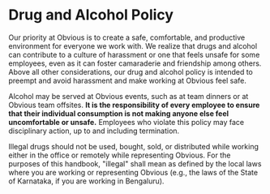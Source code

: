 # Drug and Alcohol Policy

Our priority at Obvious is to create a safe, comfortable, and productive environment for everyone we work with. We realize that drugs and alcohol can contribute to a culture of harassment or one that feels unsafe for some employees, even as it can foster camaraderie and friendship among others. Above all other considerations, our drug and alcohol policy is intended to preempt and avoid harassment and make working at Obvious feel safe.  

Alcohol may be served at Obvious events, such as at team dinners or at Obvious team offsites. **It is the responsibility of every employee to ensure that their individual consumption is not making anyone else feel uncomfortable or unsafe.** Employees who violate this policy may face disciplinary action, up to and including termination.

Illegal drugs should not be used, bought, sold, or distributed while working either in the office or remotely while representing Obvious. For the purposes of this handbook, "illegal" shall mean as defined by the local laws where you are working or representing Obvious (e.g., the laws of the State of Karnataka, if you are working in Bengaluru).
